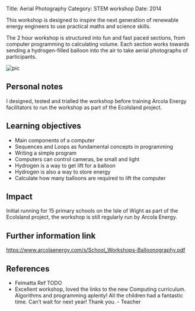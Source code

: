 Title: Aerial Photography
Category: STEM workshop
Date: 2014

This workshop is designed to inspire the next generation of renewable energy engineers to use practical maths and science skills. 

The 2 hour workshop is structured into fun and fast paced sections, from computer programming to calculating volume. Each section works towards sending a hydrogen-filled balloon into the air to take aerial photographs of participants.

<!-- PELICAN_END_SUMMARY -->

![pic](pics/aerialphotography/1.jpg)

## Personal notes

I designed, tested and trialled the workshop before training Arcola Energy facilitators to run the workshop as part of the EcoIsland project.

## Learning objectives

* Main components of a computer
* Sequences and Loops as fundamental concepts in programming
* Writing a simple program
* Computers can control cameras, be small and light
* Hydrogen is a way to get lift for a balloon
* Hydrogen is also a way to store energy
* Calculate how many balloons are required to lift the computer

## Impact

Initial running for 15 primary schools on the Isle of Wight as part of the
EcoIsland project, the workshop is still regularly run by Arcola Energy.

## Further information link

https://www.arcolaenergy.com/s/School_Workshops-Balloonography.pdf

## References

* Feimatta Ref TODO
* Excellent workshop, loved the links to the new Computing curriculum.
 Algorithms and programming aplenty!  All the children had a fantastic time.
 Can’t wait for next year! Thank you. - Teacher

